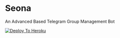 # Seona

An Advanced Based Telegram Group Management Bot

[![Deploy To Heroku](https://www.herokucdn.com/deploy/button.svg)](https://heroku.com/deploy?template=https://github.com/Official-afk-xD/Seona.git)


